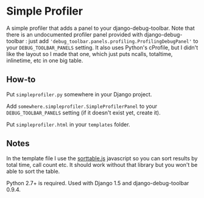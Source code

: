 Simple Profiler
===============

A simple profiler that adds a panel to your django-debug-toolbar.
Note that there is an undocumented profiler panel provided with django-debug-toolbar :
just add `'debug_toolbar.panels.profiling.ProfilingDebugPanel'` to your `DEBUG_TOOLBAR_PANELS` setting.
It also uses Python's cProfile, but I didn't like the layout so I made that one, which just puts
ncalls, totaltime, inlinetime, etc in one big table.

How-to
-----

Put `simpleprofiler.py` somewhere in your Django project.

Add `somewhere.simpleprofiler.SimpleProfilerPanel` to your `DEBUG_TOOLBAR_PANELS` setting (if it doesn't exist yet, create it).

Put `simpleprofiler.html` in your `templates` folder.

Notes
-----

In the template file I use the [sorttable.js](http://www.kryogenix.org/code/browser/sorttable/) javascript so you can sort results by total time, call count etc.
It should work without that library but you won't be able to sort the table.

Python 2.7+ is required.
Used with Django 1.5 and django-debug-toolbar 0.9.4.

